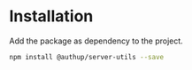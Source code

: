# Installation

Add the package as dependency to the project.

```sh
npm install @authup/server-utils --save
```
